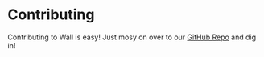 # Contributing

Contributing to Wall is easy!  Just mosy on over to our [GitHub Repo](https://www.github.com/mikesol/wall) and dig in!